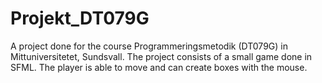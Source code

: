 # Projekt_DT079G

A project done for the course Programmeringsmetodik (DT079G) in Mittuniversitetet, Sundsvall. The project consists of a small game done in SFML. The player is able to move and can create boxes with the mouse.
